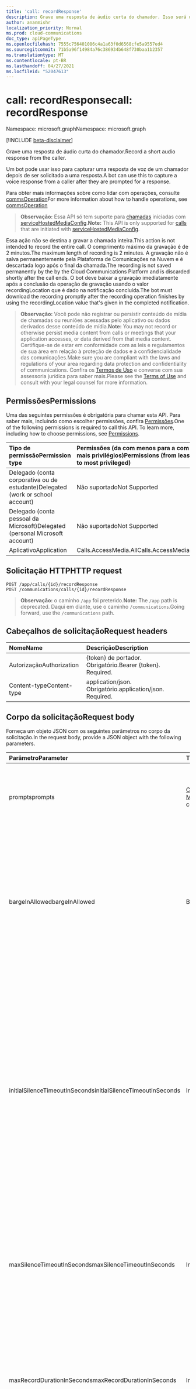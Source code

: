 ```yaml
---
title: 'call: recordResponse'
description: Grave uma resposta de áudio curta do chamador. Isso será útil se o bot quiser capturar uma resposta de voz do chamador após um prompt.
author: ananmishr
localization_priority: Normal
ms.prod: cloud-communications
doc_type: apiPageType
ms.openlocfilehash: 7555c756401086c4a1a63f0d6568cfe5a9557ed4
ms.sourcegitcommit: 71b5a96f14984a76c386934b648f730baa1b2357
ms.translationtype: MT
ms.contentlocale: pt-BR
ms.lasthandoff: 04/27/2021
ms.locfileid: "52047613"
---
```

# <a name="call-recordresponse"></a><span data-ttu-id="25072-104">call: recordResponse</span><span class="sxs-lookup"><span data-stu-id="25072-104">call: recordResponse</span></span>

<span data-ttu-id="25072-105">Namespace: microsoft.graph</span><span class="sxs-lookup"><span data-stu-id="25072-105">Namespace: microsoft.graph</span></span>

[!INCLUDE [beta-disclaimer](../../includes/beta-disclaimer.md)]

<span data-ttu-id="25072-106">Grave uma resposta de áudio curta do chamador.</span><span class="sxs-lookup"><span data-stu-id="25072-106">Record a short audio response from the caller.</span></span>

<span data-ttu-id="25072-107">Um bot pode usar isso para capturar uma resposta de voz de um chamador depois de ser solicitado a uma resposta.</span><span class="sxs-lookup"><span data-stu-id="25072-107">A bot can use this to capture a voice response from a caller after they are prompted for a response.</span></span>

<span data-ttu-id="25072-108">Para obter mais informações sobre como lidar com operações, consulte [commsOperation](../resources/commsOperation.md)</span><span class="sxs-lookup"><span data-stu-id="25072-108">For more information about how to handle operations, see [commsOperation](../resources/commsOperation.md)</span></span>

><span data-ttu-id="25072-109">**Observação:** Essa API só tem suporte para [chamadas](../resources/call.md) iniciadas com [serviceHostedMediaConfig](../resources/servicehostedmediaconfig.md).</span><span class="sxs-lookup"><span data-stu-id="25072-109">**Note:** This API is only supported for [calls](../resources/call.md) that are initiated with [serviceHostedMediaConfig](../resources/servicehostedmediaconfig.md).</span></span>

<span data-ttu-id="25072-110">Essa ação não se destina a gravar a chamada inteira.</span><span class="sxs-lookup"><span data-stu-id="25072-110">This action is not intended to record the entire call.</span></span> <span data-ttu-id="25072-111">O comprimento máximo da gravação é de 2 minutos.</span><span class="sxs-lookup"><span data-stu-id="25072-111">The maximum length of recording is 2 minutes.</span></span> <span data-ttu-id="25072-112">A gravação não é salva permanentemente pela Plataforma de Comunicações na Nuvem e é descartada logo após o final da chamada.</span><span class="sxs-lookup"><span data-stu-id="25072-112">The recording is not saved permanently by the by the Cloud Communications Platform and is discarded shortly after the call ends.</span></span> <span data-ttu-id="25072-113">O bot deve baixar a gravação imediatamente após a conclusão da operação de gravação usando o valor recordingLocation que é dado na notificação concluída.</span><span class="sxs-lookup"><span data-stu-id="25072-113">The bot must download the recording promptly after the recording operation finishes by using the recordingLocation value that's given in the completed notification.</span></span>

><span data-ttu-id="25072-114">**Observação:** Você pode não registrar ou persistir conteúdo de mídia de chamadas ou reuniões acessadas pelo aplicativo ou dados derivados desse conteúdo de mídia.</span><span class="sxs-lookup"><span data-stu-id="25072-114">**Note:** You may not record or otherwise persist media content from calls or meetings that your application accesses, or data derived from that media content.</span></span> <span data-ttu-id="25072-115">Certifique-se de estar em conformidade com as leis e regulamentos de sua área em relação à proteção de dados e à confidencialidade das comunicações.</span><span class="sxs-lookup"><span data-stu-id="25072-115">Make sure you are compliant with the laws and regulations of your area regarding data protection and confidentiality of communications.</span></span> <span data-ttu-id="25072-116">Confira os [Termos de Uso](/legal/microsoft-apis/terms-of-use) e converse com sua assessoria jurídica para saber mais.</span><span class="sxs-lookup"><span data-stu-id="25072-116">Please see the [Terms of Use](/legal/microsoft-apis/terms-of-use) and consult with your legal counsel for more information.</span></span>

## <a name="permissions"></a><span data-ttu-id="25072-117">Permissões</span><span class="sxs-lookup"><span data-stu-id="25072-117">Permissions</span></span>
<span data-ttu-id="25072-p104">Uma das seguintes permissões é obrigatória para chamar esta API. Para saber mais, incluindo como escolher permissões, confira [Permissões](/graph/permissions-reference).</span><span class="sxs-lookup"><span data-stu-id="25072-p104">One of the following permissions is required to call this API. To learn more, including how to choose permissions, see [Permissions](/graph/permissions-reference).</span></span>

| <span data-ttu-id="25072-120">Tipo de permissão</span><span class="sxs-lookup"><span data-stu-id="25072-120">Permission type</span></span> | <span data-ttu-id="25072-121">Permissões (da com menos para a com mais privilégios)</span><span class="sxs-lookup"><span data-stu-id="25072-121">Permissions (from least to most privileged)</span></span> |
| :-------------- | :------------------------------------------ |
| <span data-ttu-id="25072-122">Delegado (conta corporativa ou de estudante)</span><span class="sxs-lookup"><span data-stu-id="25072-122">Delegated (work or school account)</span></span>     | <span data-ttu-id="25072-123">Não suportado</span><span class="sxs-lookup"><span data-stu-id="25072-123">Not Supported</span></span>        |
| <span data-ttu-id="25072-124">Delegado (conta pessoal da Microsoft)</span><span class="sxs-lookup"><span data-stu-id="25072-124">Delegated (personal Microsoft account)</span></span> | <span data-ttu-id="25072-125">Não suportado</span><span class="sxs-lookup"><span data-stu-id="25072-125">Not Supported</span></span>        |
| <span data-ttu-id="25072-126">Aplicativo</span><span class="sxs-lookup"><span data-stu-id="25072-126">Application</span></span>     | <span data-ttu-id="25072-127">Calls.AccessMedia.All</span><span class="sxs-lookup"><span data-stu-id="25072-127">Calls.AccessMedia.All</span></span>                       |

## <a name="http-request"></a><span data-ttu-id="25072-128">Solicitação HTTP</span><span class="sxs-lookup"><span data-stu-id="25072-128">HTTP request</span></span>
<!-- { "blockType": "ignored" } -->
```http
POST /app/calls/{id}/recordResponse
POST /communications/calls/{id}/recordResponse
```
> <span data-ttu-id="25072-129">**Observação:** o caminho `/app` foi preterido.</span><span class="sxs-lookup"><span data-stu-id="25072-129">**Note:** The `/app` path is deprecated.</span></span> <span data-ttu-id="25072-130">Daqui em diante, use o caminho `/communications`.</span><span class="sxs-lookup"><span data-stu-id="25072-130">Going forward, use the `/communications` path.</span></span>

## <a name="request-headers"></a><span data-ttu-id="25072-131">Cabeçalhos de solicitação</span><span class="sxs-lookup"><span data-stu-id="25072-131">Request headers</span></span>
| <span data-ttu-id="25072-132">Nome</span><span class="sxs-lookup"><span data-stu-id="25072-132">Name</span></span>          | <span data-ttu-id="25072-133">Descrição</span><span class="sxs-lookup"><span data-stu-id="25072-133">Description</span></span>               |
|:--------------|:--------------------------|
| <span data-ttu-id="25072-134">Autorização</span><span class="sxs-lookup"><span data-stu-id="25072-134">Authorization</span></span> | <span data-ttu-id="25072-p106">{token} de portador. Obrigatório.</span><span class="sxs-lookup"><span data-stu-id="25072-p106">Bearer {token}. Required.</span></span> |
| <span data-ttu-id="25072-137">Content-type</span><span class="sxs-lookup"><span data-stu-id="25072-137">Content-type</span></span>| <span data-ttu-id="25072-p107">application/json. Obrigatório.</span><span class="sxs-lookup"><span data-stu-id="25072-p107">application/json. Required.</span></span> |

## <a name="request-body"></a><span data-ttu-id="25072-140">Corpo da solicitação</span><span class="sxs-lookup"><span data-stu-id="25072-140">Request body</span></span>
<span data-ttu-id="25072-141">Forneça um objeto JSON com os seguintes parâmetros no corpo da solicitação.</span><span class="sxs-lookup"><span data-stu-id="25072-141">In the request body, provide a JSON object with the following parameters.</span></span>

| <span data-ttu-id="25072-142">Parâmetro</span><span class="sxs-lookup"><span data-stu-id="25072-142">Parameter</span></span>      | <span data-ttu-id="25072-143">Tipo</span><span class="sxs-lookup"><span data-stu-id="25072-143">Type</span></span>    |<span data-ttu-id="25072-144">Descrição</span><span class="sxs-lookup"><span data-stu-id="25072-144">Description</span></span>|
|:---------------|:--------|:----------|
|<span data-ttu-id="25072-145">prompts</span><span class="sxs-lookup"><span data-stu-id="25072-145">prompts</span></span>|<span data-ttu-id="25072-146">[Coleção MediaPrompt](../resources/mediaprompt.md)</span><span class="sxs-lookup"><span data-stu-id="25072-146">[MediaPrompt](../resources/mediaprompt.md) collection</span></span> | <span data-ttu-id="25072-147">Os prompts a serem tocados.</span><span class="sxs-lookup"><span data-stu-id="25072-147">The prompts to be played.</span></span> <span data-ttu-id="25072-148">O tamanho máximo da coleção mediaPrompt suportado é 1.</span><span class="sxs-lookup"><span data-stu-id="25072-148">The maximum supported mediaPrompt collection size is 1.</span></span>|
|<span data-ttu-id="25072-149">bargeInAllowed</span><span class="sxs-lookup"><span data-stu-id="25072-149">bargeInAllowed</span></span>|<span data-ttu-id="25072-150">Boolean</span><span class="sxs-lookup"><span data-stu-id="25072-150">Boolean</span></span>| <span data-ttu-id="25072-151">Se for true, a solicitação recordResponse invadirá outras solicitações existentes de registro/playprompt em fila/processamento atual.</span><span class="sxs-lookup"><span data-stu-id="25072-151">If true, the recordResponse request will barge into other existing queued-up/currently-processing record/playprompt requests.</span></span> <span data-ttu-id="25072-152">Padrão = false.</span><span class="sxs-lookup"><span data-stu-id="25072-152">Default = false.</span></span> |
|<span data-ttu-id="25072-153">initialSilenceTimeoutInSeconds</span><span class="sxs-lookup"><span data-stu-id="25072-153">initialSilenceTimeoutInSeconds</span></span> | <span data-ttu-id="25072-154">Int32</span><span class="sxs-lookup"><span data-stu-id="25072-154">Int32</span></span>| <span data-ttu-id="25072-155">Máximo de silêncio inicial (silêncio do usuário) permitido a partir do momento em que iniciamos a operação de resposta do registro antes do tempo limite e falhamos na operação.</span><span class="sxs-lookup"><span data-stu-id="25072-155">Maximum initial silence (user silence) allowed from the time we start the record response operation before we timeout and fail the operation.</span></span> <span data-ttu-id="25072-156">Se estamos tocando um prompt, esse temporizador será iniciado após a finalização do prompt.</span><span class="sxs-lookup"><span data-stu-id="25072-156">If we are playing a prompt, then this timer starts after prompt finishes.</span></span> <span data-ttu-id="25072-157">Padrão = 5 segundos, Min = 1 segundo, Máx = 120 segundos</span><span class="sxs-lookup"><span data-stu-id="25072-157">Default = 5 seconds, Min = 1 second, Max = 120 seconds</span></span> |
|<span data-ttu-id="25072-158">maxSilenceTimeoutInSeconds</span><span class="sxs-lookup"><span data-stu-id="25072-158">maxSilenceTimeoutInSeconds</span></span>|<span data-ttu-id="25072-159">Int32</span><span class="sxs-lookup"><span data-stu-id="25072-159">Int32</span></span>| <span data-ttu-id="25072-160">Tempo máximo de silêncio (pausa) permitido após um usuário começar a falar.</span><span class="sxs-lookup"><span data-stu-id="25072-160">Maximum silence (pause) time allowed after a user has started speaking.</span></span> <span data-ttu-id="25072-161">Padrão = 5 segundos, Min = 1 segundo, Máx = 120 segundos.</span><span class="sxs-lookup"><span data-stu-id="25072-161">Default = 5 seconds, Min = 1 second, Max = 120 seconds.</span></span>|
|<span data-ttu-id="25072-162">maxRecordDurationInSeconds</span><span class="sxs-lookup"><span data-stu-id="25072-162">maxRecordDurationInSeconds</span></span>|<span data-ttu-id="25072-163">Int32</span><span class="sxs-lookup"><span data-stu-id="25072-163">Int32</span></span>| <span data-ttu-id="25072-164">Duração máxima da operação recordResponse antes de interromper a gravação.</span><span class="sxs-lookup"><span data-stu-id="25072-164">Max duration for the recordResponse operation before stopping recording.</span></span> <span data-ttu-id="25072-165">Padrão = 5 segundos, Min = 1 segundo, Máx = 120 segundos.</span><span class="sxs-lookup"><span data-stu-id="25072-165">Default = 5 seconds, Min = 1 second, Max = 120 seconds.</span></span>|
|<span data-ttu-id="25072-166">playBeep</span><span class="sxs-lookup"><span data-stu-id="25072-166">playBeep</span></span>|<span data-ttu-id="25072-167">Boolean</span><span class="sxs-lookup"><span data-stu-id="25072-167">Boolean</span></span>| <span data-ttu-id="25072-168">Se for true, reproduz um sinal sonoro para indicar ao usuário que ele pode começar a gravar a mensagem.</span><span class="sxs-lookup"><span data-stu-id="25072-168">If true, plays a beep to indicate to the user that they can start recording their message.</span></span> <span data-ttu-id="25072-169">Padrão = true.</span><span class="sxs-lookup"><span data-stu-id="25072-169">Default = true.</span></span>|
|<span data-ttu-id="25072-170">stopTones</span><span class="sxs-lookup"><span data-stu-id="25072-170">stopTones</span></span>|<span data-ttu-id="25072-171">Conjunto de cadeias de caracteres</span><span class="sxs-lookup"><span data-stu-id="25072-171">String collection</span></span>|<span data-ttu-id="25072-172">Pare os tons especificados para encerrar a gravação.</span><span class="sxs-lookup"><span data-stu-id="25072-172">Stop tones specified to end recording.</span></span>|
|<span data-ttu-id="25072-173">clientContext</span><span class="sxs-lookup"><span data-stu-id="25072-173">clientContext</span></span>|<span data-ttu-id="25072-174">String</span><span class="sxs-lookup"><span data-stu-id="25072-174">String</span></span>|<span data-ttu-id="25072-175">Cadeia de caracteres de contexto de cliente exclusiva.</span><span class="sxs-lookup"><span data-stu-id="25072-175">Unique Client Context string.</span></span> <span data-ttu-id="25072-176">O limite máximo é 256 caracteres.</span><span class="sxs-lookup"><span data-stu-id="25072-176">Max limit is 256 chars.</span></span>|

> <span data-ttu-id="25072-177">**Observação:** O tempo máximo de gravação foi reduzido de 5 minutos para 2 minutos.</span><span class="sxs-lookup"><span data-stu-id="25072-177">**Note:** The maximum recording time has been reduced from 5 minutes to 2 minutes.</span></span>

## <a name="response"></a><span data-ttu-id="25072-178">Resposta</span><span class="sxs-lookup"><span data-stu-id="25072-178">Response</span></span>
<span data-ttu-id="25072-179">Este método retorna um código de resposta HTTP e um cabeçalho Location com um URI para `200 OK` o [recordOperation](../resources/recordoperation.md) criado para essa solicitação.</span><span class="sxs-lookup"><span data-stu-id="25072-179">This method returns a `200 OK` HTTP response code and a Location header with a URI to the [recordOperation](../resources/recordoperation.md) created for this request.</span></span>

## <a name="example"></a><span data-ttu-id="25072-180">Exemplo</span><span class="sxs-lookup"><span data-stu-id="25072-180">Example</span></span>
<span data-ttu-id="25072-181">O exemplo a seguir mostra como chamar essa API.</span><span class="sxs-lookup"><span data-stu-id="25072-181">The following example shows how to call this API.</span></span>

### <a name="example-1-records-a-short-audio-response-from-the-caller"></a><span data-ttu-id="25072-182">Exemplo 1: registra uma resposta de áudio curta do chamador</span><span class="sxs-lookup"><span data-stu-id="25072-182">Example 1: Records a short audio response from the caller</span></span>

##### <a name="request"></a><span data-ttu-id="25072-183">Solicitação</span><span class="sxs-lookup"><span data-stu-id="25072-183">Request</span></span>
<span data-ttu-id="25072-184">O exemplo a seguir mostra a solicitação.</span><span class="sxs-lookup"><span data-stu-id="25072-184">The following example shows the request.</span></span>


# <a name="http"></a>[<span data-ttu-id="25072-185">HTTP</span><span class="sxs-lookup"><span data-stu-id="25072-185">HTTP</span></span>](#tab/http)
<!-- {
  "blockType": "request",
  "name": "call-recordResponse"
}-->
```http
POST https://graph.microsoft.com/beta/communications/calls/{id}/recordResponse
Content-Type: application/json
Content-Length: 394

{
  "bargeInAllowed": true,
  "clientContext": "d45324c1-fcb5-430a-902c-f20af696537c",
  "prompts": [
    {
      "@odata.type": "#microsoft.graph.mediaPrompt",
      "mediaInfo": {
        "uri": "https://cdn.contoso.com/beep.wav",
        "resourceId": "1D6DE2D4-CD51-4309-8DAA-70768651088E"
      }
    }
  ],
  "maxRecordDurationInSeconds": 10,
  "initialSilenceTimeoutInSeconds": 5,
  "maxSilenceTimeoutInSeconds": 2,
  "playBeep": true,
  "stopTones": [ "#", "1", "*" ]
}
```
# <a name="javascript"></a>[<span data-ttu-id="25072-186">JavaScript</span><span class="sxs-lookup"><span data-stu-id="25072-186">JavaScript</span></span>](#tab/javascript)
[!INCLUDE [sample-code](../includes/snippets/javascript/call-recordresponse-javascript-snippets.md)]
[!INCLUDE [sdk-documentation](../includes/snippets/snippets-sdk-documentation-link.md)]

# <a name="c"></a>[<span data-ttu-id="25072-187">C#</span><span class="sxs-lookup"><span data-stu-id="25072-187">C#</span></span>](#tab/csharp)
[!INCLUDE [sample-code](../includes/snippets/csharp/call-recordresponse-csharp-snippets.md)]
[!INCLUDE [sdk-documentation](../includes/snippets/snippets-sdk-documentation-link.md)]

# <a name="objective-c"></a>[<span data-ttu-id="25072-188">Objective-C</span><span class="sxs-lookup"><span data-stu-id="25072-188">Objective-C</span></span>](#tab/objc)
[!INCLUDE [sample-code](../includes/snippets/objc/call-recordresponse-objc-snippets.md)]
[!INCLUDE [sdk-documentation](../includes/snippets/snippets-sdk-documentation-link.md)]

# <a name="java"></a>[<span data-ttu-id="25072-189">Java</span><span class="sxs-lookup"><span data-stu-id="25072-189">Java</span></span>](#tab/java)
[!INCLUDE [sample-code](../includes/snippets/java/call-recordresponse-java-snippets.md)]
[!INCLUDE [sdk-documentation](../includes/snippets/snippets-sdk-documentation-link.md)]

---


##### <a name="response"></a><span data-ttu-id="25072-190">Resposta</span><span class="sxs-lookup"><span data-stu-id="25072-190">Response</span></span>
<span data-ttu-id="25072-191">O exemplo a seguir mostra a resposta.</span><span class="sxs-lookup"><span data-stu-id="25072-191">The following example shows the response.</span></span>

> <span data-ttu-id="25072-192">**Observação:** o objeto de resposta mostrado aqui pode ser encurtado para legibilidade.</span><span class="sxs-lookup"><span data-stu-id="25072-192">**Note:** The response object shown here might be shortened for readability.</span></span>

<!-- {
  "blockType": "response",
  "truncated": true,
  "@odata.type": "microsoft.graph.recordOperation"
} -->
```http
HTTP/1.1 200 OK
Location: https://graph.microsoft.com/beta/communications/calls/57dab8b1-894c-409a-b240-bd8beae78896/operations/0fe0623f-d628-42ed-b4bd-8ac290072cc5

{
  "@odata.type": "#microsoft.graph.recordOperation",
  "id": "0fe0623f-d628-42ed-b4bd-8ac290072cc5",
  "status": "running",
  "completionReason": null,
  "resultInfo": null,
  "recordingLocation": null,
  "clientContext": "d45324c1-fcb5-430a-902c-f20af696537c"
}
```

##### <a name="notification---operation-completed"></a><span data-ttu-id="25072-193">Notificação - operação concluída</span><span class="sxs-lookup"><span data-stu-id="25072-193">Notification - operation completed</span></span>

```http
POST https://bot.contoso.com/api/calls
Content-Type: application/json
```

<!-- {
  "blockType": "example",
  "@odata.type": "microsoft.graph.commsNotifications"
}-->
```json
{
  "@odata.type": "#microsoft.graph.commsNotifications",
  "value": [
    {
      "@odata.type": "#microsoft.graph.commsNotification",
      "changeType": "deleted",
      "resourceUrl": "/communications/calls/57DAB8B1894C409AB240BD8BEAE78896/operations/0FE0623FD62842EDB4BD8AC290072CC5",
      "resourceData": {
        "@odata.type": "#microsoft.graph.recordOperation",
        "@odata.id": "/communications/calls/57DAB8B1894C409AB240BD8BEAE78896/operations/0FE0623FD62842EDB4BD8AC290072CC5",
        "@odata.etag": "W/\"54451\"",
        "id": "0fe0623f-d628-42ed-b4bd-8ac290072cc5",
        "clientContext": "d45324c1-fcb5-430a-902c-f20af696537c",
        "status": "completed",
        "recordingLocation": "https://file.location/17e3b46c-f61d-4f4d-9635-c626ef18e6ad",
        "recordingAccessToken": "<access-token>",
        "completionReason": "stopToneDetected"
      }
    }
  ]
}
```

### <a name="example-2-retrieving-the-recording-file"></a><span data-ttu-id="25072-194">Exemplo 2: Recuperar o arquivo de gravação</span><span class="sxs-lookup"><span data-stu-id="25072-194">Example 2: Retrieving the recording file</span></span>

> <span data-ttu-id="25072-195">**Observação:** Você pode NÃO gravar ou persistir conteúdo de mídia de chamadas ou reuniões acessadas pelo aplicativo ou dados derivados desse conteúdo de mídia.</span><span class="sxs-lookup"><span data-stu-id="25072-195">**Note:** You may NOT record or otherwise persist media content from calls or meetings that your application accesses, or data derived from that media content.</span></span> <span data-ttu-id="25072-196">Certifique-se de estar em conformidade com as leis e regulamentos de sua área em relação à proteção de dados e à confidencialidade das comunicações.</span><span class="sxs-lookup"><span data-stu-id="25072-196">Make sure you are compliant with the laws and regulations of your area regarding data protection and confidentiality of communications.</span></span> <span data-ttu-id="25072-197">Confira os [Termos de Uso](/legal/microsoft-apis/terms-of-use) e converse com sua assessoria jurídica para saber mais.</span><span class="sxs-lookup"><span data-stu-id="25072-197">Please see the [Terms of Use](/legal/microsoft-apis/terms-of-use) and consult with your legal counsel for more information.</span></span>

##### <a name="request"></a><span data-ttu-id="25072-198">Solicitação</span><span class="sxs-lookup"><span data-stu-id="25072-198">Request</span></span>

<!-- {
  "blockType": "ignored"
}-->
```http
GET https://file.location/17e3b46c-f61d-4f4d-9635-c626ef18e6ad
Authorization: Bearer <recordingAccessToken>
```

##### <a name="response"></a><span data-ttu-id="25072-199">Resposta</span><span class="sxs-lookup"><span data-stu-id="25072-199">Response</span></span>

<!-- {
  "blockType": "ignored"
}-->

```http
HTTP/1.1 200 OK
Transfer-Encoding: chunked
Date: Thu, 17 Jan 2019 01:46:37 GMT
Content-Type: application/octet-stream

(application/octet-stream of size 160696 bytes)
```

> <span data-ttu-id="25072-200">**Observação:** Você pode NÃO gravar ou persistir conteúdo de mídia de chamadas ou reuniões acessadas pelo aplicativo ou dados derivados desse conteúdo de mídia.</span><span class="sxs-lookup"><span data-stu-id="25072-200">**Note:** You may NOT record or otherwise persist media content from calls or meetings that your application accesses, or data derived from that media content.</span></span> <span data-ttu-id="25072-201">Certifique-se de estar em conformidade com as leis e regulamentos de sua área em relação à proteção de dados e à confidencialidade das comunicações.</span><span class="sxs-lookup"><span data-stu-id="25072-201">Make sure you are compliant with the laws and regulations of your area regarding data protection and confidentiality of communications.</span></span> <span data-ttu-id="25072-202">Confira os [Termos de Uso](/legal/microsoft-apis/terms-of-use) e converse com sua assessoria jurídica para saber mais.</span><span class="sxs-lookup"><span data-stu-id="25072-202">Please see the [Terms of Use](/legal/microsoft-apis/terms-of-use) and consult with your legal counsel for more information.</span></span>

<!-- uuid: 8fcb5dbc-d5aa-4681-8e31-b001d5168d79
2015-10-25 14:57:30 UTC -->
<!--
{
  "type": "#page.annotation",
  "description": "call: recordResponse",
  "keywords": "",
  "section": "documentation",
  "tocPath": "",
  "suppressions": [
  ]
}
-->
